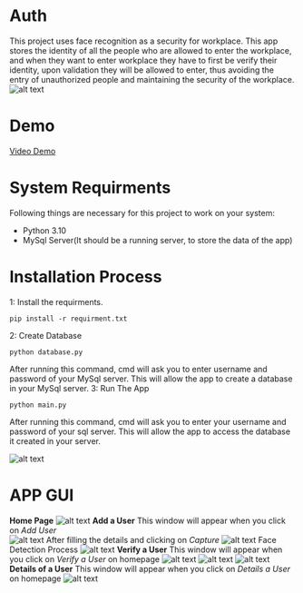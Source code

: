 # Auth
This project uses face recognition as a security for workplace. This app stores the identity of all the people who are allowed to enter the workplace, and when they want to enter workplace they have to first be verify their identity, upon validation they will be allowed to enter, thus avoiding the entry of unauthorized people and maintaining the security of the workplace.
![alt text](https://github.com/rhyths08/Auth/blob/main/icon.png)
# Demo
[Video Demo]()
# System Requirments
Following things are necessary for this project to work on your system:
- Python 3.10
- MySql Server(It should be a running server, to store the data of the app)
# Installation Process
1: Install the requirments.
```
pip install -r requirment.txt
```
2: Create Database
```
python database.py
```
After running this command, cmd will ask you to enter username and password of your MySql server. This will allow the app to create a database in your MySql server.
3: Run The App
```
python main.py
```
After running this command, cmd will ask you to enter your username and password of your sql server. This will allow the app to access the database it created in your server.

![alt text](https://github.com/rhyths08/Auth/blob/main/pictures/1.png)
# APP GUI
**Home Page**
![alt text](https://github.com/rhyths08/Auth/blob/main/pictures/2.png)
**Add a User**
This window will appear when you click on *Add User*  
![alt text](https://github.com/rhyths08/Auth/blob/main/pictures/3.png)
After filling the details and clicking on *Capture*
![alt text](https://github.com/rhyths08/Auth/blob/main/pictures/4.png)
Face Detection Process
![alt text](https://github.com/rhyths08/Auth/blob/main/pictures/5.png)
**Verify a User**
This window will appear when you click on *Verify a User* on homepage
![alt text](https://github.com/rhyths08/Auth/blob/main/pictures/7.png)
![alt text](https://github.com/rhyths08/Auth/blob/main/pictures/8.png)
![alt text](https://github.com/rhyths08/Auth/blob/main/pictures/9.png)
**Details of a User**
This window will appear when you click on *Details a User* on homepage
![alt text](https://github.com/rhyths08/Auth/blob/main/pictures/10.png)
